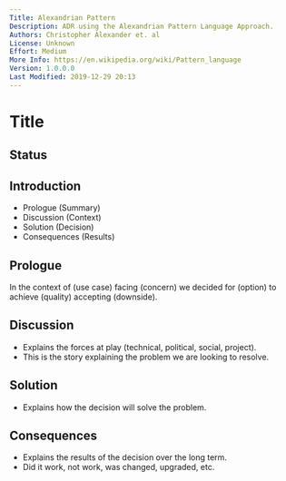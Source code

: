 ```yaml
---
Title: Alexandrian Pattern
Description: ADR using the Alexandrian Pattern Language Approach.
Authors: Christopher Alexander et. al
License: Unknown
Effort: Medium
More Info: https://en.wikipedia.org/wiki/Pattern_language 
Version: 1.0.0.0
Last Modified: 2019-12-29 20:13
---
```

# Title

## Status

## Introduction

* Prologue (Summary)
* Discussion (Context)
* Solution (Decision)
* Consequences (Results)

## Prologue

In the context of (use case) facing (concern) we decided for (option) to achieve (quality) accepting (downside).

## Discussion

  * Explains the forces at play (technical, political, social, project).
  * This is the story explaining the problem we are looking to resolve.

## Solution

  * Explains how the decision will solve the problem.

## Consequences

  * Explains the results of the decision over the long term.
  * Did it work, not work, was changed, upgraded, etc.